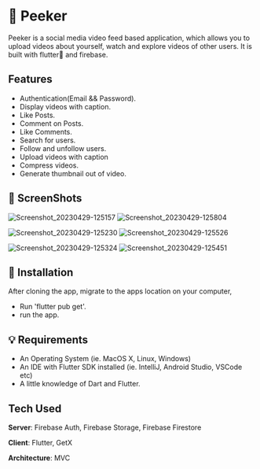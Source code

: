 # 👻 Peeker 

Peeker is a social media video feed based application, which allows you to upload videos about yourself, watch and explore videos of other users. It is built with flutter💙 and firebase.

## Features
- Authentication(Email && Password).
- Display videos with caption.
- Like Posts.
- Comment on Posts.
- Like Comments.
- Search for users.
- Follow and unfollow users.
- Upload videos with caption
- Compress videos.
- Generate thumbnail out of video.

## 📸 ScreenShots
![Screenshot_20230429-125157](https://user-images.githubusercontent.com/49396765/235514759-1b161430-44b0-4c31-a270-a0a84d8c9fc7.png)
![Screenshot_20230429-125804](https://user-images.githubusercontent.com/49396765/235514086-d5720298-0c9d-4cb5-8811-56dccb7d05f1.png)

![Screenshot_20230429-125230](https://user-images.githubusercontent.com/49396765/235512973-04a563fe-12e7-4ef6-9ece-24030197838b.png)
![Screenshot_20230429-125526](https://user-images.githubusercontent.com/49396765/235514043-c951b95f-7897-4d3a-96ae-29f337afadfa.png)

![Screenshot_20230429-125324](https://user-images.githubusercontent.com/49396765/235514007-d0b2757f-ee39-4ff1-9e1f-c79c3adbd7b6.png)
![Screenshot_20230429-125451](https://user-images.githubusercontent.com/49396765/235514029-279bbfef-a1e9-4286-b931-8b5232c44131.png)

## 🚀 Installation
After cloning the app, migrate to the apps location on your computer,
- Run 'flutter pub get'.
- run the app.

## 💡 Requirements
* An Operating System (ie. MacOS X, Linux, Windows)
* An IDE with Flutter SDK installed (ie. IntelliJ, Android Studio, VSCode etc)
* A little knowledge of Dart and Flutter.

## Tech Used
**Server**: Firebase Auth, Firebase Storage, Firebase Firestore

**Client**: Flutter, GetX

**Architecture**: MVC



